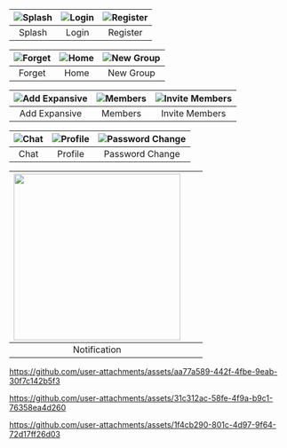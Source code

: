 | ![Splash](https://github.com/user-attachments/assets/6b903415-0e1f-430b-a64c-0a4907ef2a46) | ![Login](https://github.com/user-attachments/assets/9710b5b1-6c8d-4c99-a355-bacd200e415c) | ![Register](https://github.com/user-attachments/assets/b95cfc84-599b-4bfa-a20b-c3ad5bcc2fa2) |
|:---:|:---:|:---:|
| Splash | Login | Register |

| ![Forget](https://github.com/user-attachments/assets/5d51a4ed-a76c-441a-aa09-ca781c02a024) | ![Home](https://github.com/user-attachments/assets/0e120e06-dd46-4d38-9980-691257ff7474) | ![New Group](https://github.com/user-attachments/assets/fab1ff56-18bc-4881-9a5c-4bd27f111143) |
|:---:|:---:|:---:|
| Forget | Home | New Group |

| ![Add Expansive](https://github.com/user-attachments/assets/455bb1bf-92d7-4f98-8799-c04367c57950) | ![Members](https://github.com/user-attachments/assets/70a29024-fb1d-480c-b081-e227f9f1f5e1) | ![Invite Members](https://github.com/user-attachments/assets/bb6f0f57-3b1f-4c04-b0ed-b35c92f6d910) |
|:---:|:---:|:---:|
| Add Expansive | Members | Invite Members |

| ![Chat](https://github.com/user-attachments/assets/7ba9974e-7da8-41be-95e5-85448926bbed) | ![Profile](https://github.com/user-attachments/assets/30b98c69-d95d-4c3b-9f66-3c4bf9c8be40) | ![Password Change](https://github.com/user-attachments/assets/e427eccf-4741-4f24-8c80-d8d22b3512e0) |
|:---:|:---:|:---:|
| Chat | Profile | Password Change |

| <img src="https://github.com/user-attachments/assets/ec3738fe-422a-49ae-90bb-738f3bd42922" width="300"/> |  |  |
|:---:|:---:|:---:|
| Notification |  |  |

https://github.com/user-attachments/assets/aa77a589-442f-4fbe-9eab-30f7c142b5f3

https://github.com/user-attachments/assets/31c312ac-58fe-4f9a-b9c1-76358ea4d260


https://github.com/user-attachments/assets/1f4cb290-801c-4d97-9f64-72d17ff26d03




